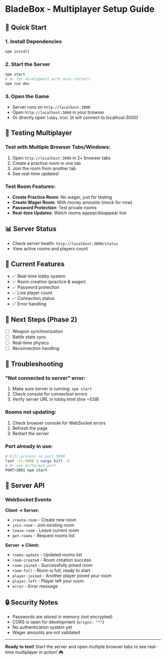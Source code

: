 # BladeBox - Multiplayer Setup Guide

## 🚀 Quick Start

### 1. Install Dependencies
```bash
npm install
```

### 2. Start the Server
```bash
npm start
# Or for development with auto-restart:
npm run dev
```

### 3. Open the Game
- Server runs on `http://localhost:3000`
- Open `http://localhost:3000` in your browser
- Or directly open `lobby.html` (it will connect to localhost:3000)

## 🧪 Testing Multiplayer

### Test with Multiple Browser Tabs/Windows:
1. Open `http://localhost:3000` in 2+ browser tabs
2. Create a practice room in one tab
3. Join the room from another tab
4. See real-time updates!

### Test Room Features:
- **Create Practice Room**: No wager, just for testing
- **Create Wager Room**: With money amounts (mock for now)
- **Password Protection**: Test private rooms
- **Real-time Updates**: Watch rooms appear/disappear live

## 📊 Server Status
- Check server health: `http://localhost:3000/status`
- View active rooms and players count

## 🔧 Current Features
- ✅ Real-time lobby system
- ✅ Room creation (practice & wager)
- ✅ Password protection
- ✅ Live player count
- ✅ Connection status
- ✅ Error handling

## 🚧 Next Steps (Phase 2)
- [ ] Weapon synchronization
- [ ] Battle state sync
- [ ] Real-time physics
- [ ] Reconnection handling

## 🐛 Troubleshooting

### "Not connected to server" error:
1. Make sure server is running: `npm start`
2. Check console for connection errors
3. Verify server URL in lobby.html (line ~538)

### Rooms not updating:
1. Check browser console for WebSocket errors
2. Refresh the page
3. Restart the server

### Port already in use:
```bash
# Kill process on port 3000
lsof -ti:3000 | xargs kill -9
# Or use different port
PORT=3001 npm start
```

## 📝 Server API

### WebSocket Events

**Client → Server:**
- `create-room` - Create new room
- `join-room` - Join existing room  
- `leave-room` - Leave current room
- `get-rooms` - Request rooms list

**Server → Client:**
- `rooms-update` - Updated rooms list
- `room-created` - Room creation success
- `room-joined` - Successfully joined room
- `room-full` - Room is full, ready to start
- `player-joined` - Another player joined your room
- `player-left` - Player left your room
- `error` - Error message

## 🔒 Security Notes
- Passwords are stored in memory (not encrypted)
- CORS is open for development (`origin: "*"`)
- No authentication system yet
- Wager amounts are not validated

---

**Ready to test!** Start the server and open multiple browser tabs to see real-time multiplayer in action! 🎮 